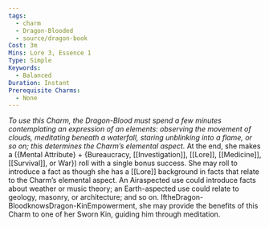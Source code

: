 ```yaml
---
tags:
  - charm
  - Dragon-Blooded
  - source/dragon-book
Cost: 3m
Mins: Lore 3, Essence 1
Type: Simple
Keywords:
  - Balanced
Duration: Instant
Prerequisite Charms:
  - None
---
```

*To use this Charm, the Dragon-Blood must spend a few minutes contemplating an expression of an elements: observing the movement of clouds, meditating beneath a waterfall, staring unblinking into a flame, or so on; this determines the Charm’s elemental aspect.*
At the end, she makes a ({Mental Attribute} + {Bureaucracy, [[Investigation]], [[Lore]], [[Medicine]], [[Survival]], or War}) roll with a single bonus success. She may roll to introduce a fact as though she has a [[Lore]] background in facts that relate to the Charm’s elemental aspect. An Airaspected use could introduce facts about weather or music theory; an Earth-aspected use could relate to geology, masonry, or architecture; and so on. IftheDragon-BloodknowsDragon-KinEmpowerment, she may provide the benefits of this Charm to one of her Sworn Kin, guiding him through meditation.